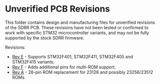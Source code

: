 # Unverified PCB Revisions

This folder contains design and manufacturing files for unverified revisions of the SDRR PCB. These revisions have not been tested or confirmed to work with specific STM32 microcontroller variants, and may not be fully supported by the stock SDRR firmware.

Revisions:

- [Rev E](./stm32f4-24-pin-rev-e/README.md) - Supports STM32F401, STM32F411, STM32F405 and STM32F415 variants.
- [Rev F](./stm32f4-24-pin-rev-f/README.md) - Adds additional pins for multi-ROM support.
- [Rev A](./stm32f4-28-pin-rev-a/README.md) - 28-pin ROM replacement for 23128 and possibly 23256/23512 ROMs.
